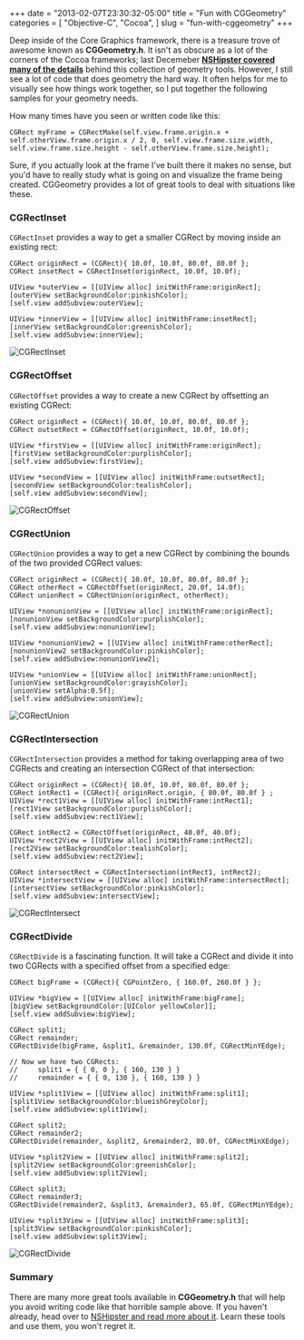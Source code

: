 +++
date = "2013-02-07T23:30:32-05:00"
title = "Fun with CGGeometry"
categories = [
  "Objective-C",
  "Cocoa",
]
slug = "fun-with-cggeometry"
+++

Deep inside of the Core Graphics framework, there is a treasure trove of awesome known as __CGGeometry.h__. It isn't as obscure as a lot of the corners of the Cocoa frameworks; last Decemeber [__NSHipster covered many of the details__](http://nshipster.com/cggeometry/) behind this collection of geometry tools. However, I still see a lot of code that does geometry the hard way. It often helps for me to visually see how things work together, so I put together the following samples for your geometry needs.

<!-- more -->

How many times have you seen or written code like this:

    CGRect myFrame = CGRectMake(self.view.frame.origin.x + self.otherView.frame.origin.x / 2, 0, self.view.frame.size.width, self.view.frame.size.height - self.otherView.frame.size.height);

Sure, if you actually look at the frame I've built there it makes no sense, but you'd have to really study what is going on and visualize the frame being created. CGGeometry provides a lot of great tools to deal with situations like these.

### CGRectInset

`CGRectInset` provides a way to get a smaller CGRect by moving inside an existing rect:

    CGRect originRect = (CGRect){ 10.0f, 10.0f, 80.0f, 80.0f };
    CGRect insetRect = CGRectInset(originRect, 10.0f, 10.0f);

    UIView *outerView = [[UIView alloc] initWithFrame:originRect];
    [outerView setBackgroundColor:pinkishColor];
    [self.view addSubview:outerView];

    UIView *innerView = [[UIView alloc] initWithFrame:insetRect];
    [innerView setBackgroundColor:greenishColor];
    [self.view addSubview:innerView];

![CGRectInset](/assets/images/cggeometry/cgrect-inset.png)

### CGRectOffset

`CGRectOffset` provides a way to create a new CGRect by offsetting an existing CGRect:

    CGRect originRect = (CGRect){ 10.0f, 10.0f, 80.0f, 80.0f };
    CGRect outsetRect = CGRectOffset(originRect, 10.0f, 10.0f);

    UIView *firstView = [[UIView alloc] initWithFrame:originRect];
    [firstView setBackgroundColor:purplishColor];
    [self.view addSubview:firstView];

    UIView *secondView = [[UIView alloc] initWithFrame:outsetRect];
    [secondView setBackgroundColor:tealishColor];
    [self.view addSubview:secondView];

![CGRectOffset](/assets/images/cggeometry/cgrect-offset.png)

### CGRectUnion

`CGRectUnion` provides a way to get a new CGRect by combining the bounds of the two provided CGRect values:

    CGRect originRect = (CGRect){ 10.0f, 10.0f, 80.0f, 80.0f };
    CGRect otherRect = CGRectOffset(originRect, 20.0f, 14.0f);
    CGRect unionRect = CGRectUnion(originRect, otherRect);

    UIView *nonunionView = [[UIView alloc] initWithFrame:originRect];
    [nonunionView setBackgroundColor:purplishColor];
    [self.view addSubview:nonunionView];

    UIView *nonunionView2 = [[UIView alloc] initWithFrame:otherRect];
    [nonunionView2 setBackgroundColor:pinkishColor];
    [self.view addSubview:nonunionView2];

    UIView *unionView = [[UIView alloc] initWithFrame:unionRect];
    [unionView setBackgroundColor:grayishColor];
    [unionView setAlpha:0.5f];
    [self.view addSubview:unionView];

![CGRectUnion](/assets/images/cggeometry/cgrect-union.png)

### CGRectIntersection

`CGRectIntersection` provides a method for taking overlapping area of two CGRects and creating an intersection CGRect of that intersection:

    CGRect originRect = (CGRect){ 10.0f, 10.0f, 80.0f, 80.0f };
    CGRect intRect1 = (CGRect){ originRect.origin, { 80.0f, 80.0f } ;
    UIView *rect1View = [[UIView alloc] initWithFrame:intRect1];
    [rect1View setBackgroundColor:purplishColor];
    [self.view addSubview:rect1View];

    CGRect intRect2 = CGRectOffset(originRect, 40.0f, 40.0f);
    UIView *rect2View = [[UIView alloc] initWithFrame:intRect2];
    [rect2View setBackgroundColor:tealishColor];
    [self.view addSubview:rect2View];

    CGRect intersectRect = CGRectIntersection(intRect1, intRect2);
    UIView *intersectView = [[UIView alloc] initWithFrame:intersectRect];
    [intersectView setBackgroundColor:pinkishColor];
    [self.view addSubview:intersectView];    

![CGRectIntersect](/assets/images/cggeometry/cgrect-intersect.png)

### CGRectDivide

`CGRectDivide` is a fascinating function. It will take a CGRect and divide it into two CGRects with a specified offset from a specified edge:

    CGRect bigFrame = (CGRect){ CGPointZero, { 160.0f, 260.0f } };

    UIView *bigView = [[UIView alloc] initWithFrame:bigFrame];
    [bigView setBackgroundColor:[UIColor yellowColor]];
    [self.view addSubview:bigView];

    CGRect split1;
    CGRect remainder;
    CGRectDivide(bigFrame, &split1, &remainder, 130.0f, CGRectMinYEdge);

    // Now we have two CGRects:
    //     split1 = { { 0, 0 }, { 160, 130 } }
    //     remainder = { { 0, 130 }, { 160, 130 } }

    UIView *split1View = [[UIView alloc] initWithFrame:split1];
    [split1View setBackgroundColor:blueishGreyColor];
    [self.view addSubview:split1View];

    CGRect split2;
    CGRect remainder2;
    CGRectDivide(remainder, &split2, &remainder2, 80.0f, CGRectMinXEdge);

    UIView *split2View = [[UIView alloc] initWithFrame:split2];
    [split2View setBackgroundColor:greenishColor];
    [self.view addSubview:split2View];

    CGRect split3;
    CGRect remainder3;
    CGRectDivide(remainder2, &split3, &remainder3, 65.0f, CGRectMinYEdge);

    UIView *split3View = [[UIView alloc] initWithFrame:split3];
    [split3View setBackgroundColor:pinkishColor];
    [self.view addSubview:split3View];

![CGRectDivide](/assets/images/cggeometry/cgrect-divide.png)

### Summary

There are many more great tools available in __CGGeometry.h__ that will help you avoid writing code like that horrible sample above. If you haven't already, head over to [NSHipster and read more about it](http://nshipster.com/cggeometry/). Learn these tools and use them, you won't regret it.
